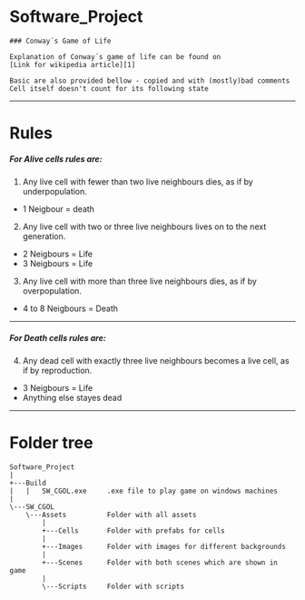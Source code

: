 # Software_Project
```
### Conway´s Game of Life

Explanation of Conway´s game of life can be found on
[Link for wikipedia article][1]

Basic are also provided bellow - copied and with (mostly)bad comments 
Cell itself doesn't count for its following state
```
----------------------------------------------------------------------------------------------
# Rules
##### For Alive cells rules are:

1. Any live cell with fewer than two live neighbours dies, as if by underpopulation. 
  * 1 Neigbour = death

2. Any live cell with two or three live neighbours lives on to the next generation.
  * 2 Neigbours = Life
  * 3 Neigbours = Life

3. Any live cell with more than three live neighbours dies, as if by overpopulation.
  * 4 to 8 Neigbours = Death

----------------------------------------------------------------------------------------------

##### For Death cells rules are:

4. Any dead cell with exactly three live neighbours becomes a live cell, as if by reproduction.

  * 3 Neigbours = Life
  * Anything else stayes dead

----------------------------------------------------------------------------------------------
# Folder tree
```
Software_Project
|   
+---Build
|   |   SW_CGOL.exe     .exe file to play game on windows machines
|   
\---SW_CGOL   
    \---Assets          Folder with all assets
        |   
        +---Cells       Folder with prefabs for cells
        |       
        +---Images      Folder with images for different backgrounds
        |       
        +---Scenes      Folder with both scenes which are shown in game
        |       
        \---Scripts     Folder with scripts
```
[1]: https://en.wikipedia.org/wiki/Conway%27s_Game_of_Life